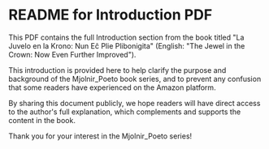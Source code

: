 README for Introduction PDF
============================

This PDF contains the full Introduction section from the book titled
"La Juvelo en la Krono: Nun Eĉ Plie Plibonigita"
(English: "The Jewel in the Crown: Now Even Further Improved").

This introduction is provided here to help clarify the purpose and background of the Mjolnir_Poeto book series, and to prevent any confusion that some readers have experienced on the Amazon platform.

By sharing this document publicly, we hope readers will have direct access to the author's full explanation, which complements and supports the content in the book.

Thank you for your interest in the Mjolnir_Poeto series!
